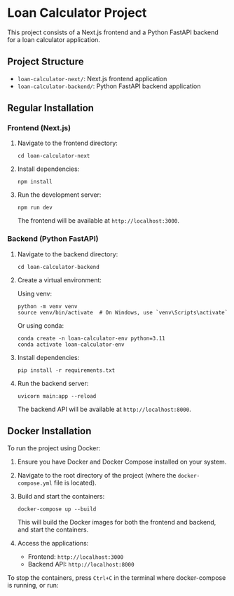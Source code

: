 # Loan Calculator Project

This project consists of a Next.js frontend and a Python FastAPI backend for a loan calculator application.

## Project Structure

- `loan-calculator-next/`: Next.js frontend application
- `loan-calculator-backend/`: Python FastAPI backend application

## Regular Installation

### Frontend (Next.js)

1. Navigate to the frontend directory:
   ```
   cd loan-calculator-next
   ```

2. Install dependencies:
   ```
   npm install
   ```

3. Run the development server:
   ```
   npm run dev
   ```

   The frontend will be available at `http://localhost:3000`.

### Backend (Python FastAPI)

1. Navigate to the backend directory:
   ```
   cd loan-calculator-backend
   ```

2. Create a virtual environment:
   
   Using venv:
   ```
   python -m venv venv
   source venv/bin/activate  # On Windows, use `venv\Scripts\activate`
   ```
   
   Or using conda:
   ```
   conda create -n loan-calculator-env python=3.11
   conda activate loan-calculator-env
   ```

3. Install dependencies:
   ```
   pip install -r requirements.txt
   ```

4. Run the backend server:
   ```
   uvicorn main:app --reload
   ```

   The backend API will be available at `http://localhost:8000`.

## Docker Installation

To run the project using Docker:

1. Ensure you have Docker and Docker Compose installed on your system.

2. Navigate to the root directory of the project (where the `docker-compose.yml` file is located).

3. Build and start the containers:
   ```
   docker-compose up --build
   ```

   This will build the Docker images for both the frontend and backend, and start the containers.

4. Access the applications:
   - Frontend: `http://localhost:3000`
   - Backend API: `http://localhost:8000`

To stop the containers, press `Ctrl+C` in the terminal where docker-compose is running, or run: